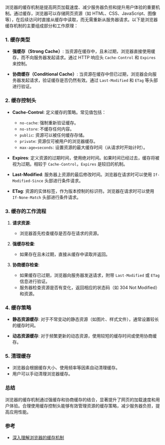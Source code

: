 
浏览器的缓存机制是提高网页加载速度、减少服务器负担和提升用户体验的重要机制。通过缓存，浏览器可以存储网页资源（如 HTML、CSS、JavaScript、图像等），在后续访问时直接从缓存中读取，而无需重新从服务器请求。以下是浏览器缓存机制的主要组成部分和工作原理：

### 1. **缓存类型**

- **强缓存（Strong Cache）**: 当资源在缓存中，且未过期，浏览器直接使用缓存，而不向服务器发起请求。通过 HTTP 响应头 `Cache-Control` 和 `Expires` 来控制。
  
- **协商缓存（Conditional Cache）**: 当资源在缓存中但已过期，浏览器会向服务器发起请求，验证缓存是否仍然有效。通过 `Last-Modified` 和 `ETag` 等头部进行验证。

### 2. **缓存控制头**

- **Cache-Control**: 定义缓存的策略。常见值包括：
  - `no-cache`: 强制重新验证缓存。
  - `no-store`: 不缓存任何内容。
  - `public`: 资源可以被任何缓存存储。
  - `private`: 资源仅可被用户的浏览器缓存。
  - `max-age=seconds`: 设置资源的最大缓存时间（从请求时开始计时）。

- **Expires**: 定义资源的过期时间，使用绝对时间。如果时间已经过去，缓存将被视为过期。相较于 `Cache-Control`，`Expires` 是较旧的机制。

- **Last-Modified**: 服务器上资源的最后修改时间。浏览器在请求时可以使用 `If-Modified-Since` 头部进行条件请求。

- **ETag**: 资源的实体标签，作为版本控制的标识符。浏览器在请求时可以使用 `If-None-Match` 头部进行条件请求。

### 3. **缓存的工作流程**

1. **请求资源**:
   - 浏览器首先检查缓存是否存在请求的资源。
   
2. **强缓存检查**:
   - 如果存在且未过期，直接从缓存中读取并返回。
   
3. **协商缓存检查**:
   - 如果缓存已过期，浏览器向服务器发送请求，附带 `Last-Modified` 或 `ETag` 信息进行验证。
   - 服务器检查资源是否有变化，返回相应的状态码（如 304 Not Modified）和资源。

### 4. **缓存策略**

- **静态资源缓存**: 对于不常变动的静态资源（如图片、样式文件），通常设置较长的缓存时间。
  
- **动态资源缓存**: 对于频繁更新的动态资源，使用较短的缓存时间或使用协商缓存。

### 5. **清理缓存**

- 浏览器会根据缓存大小、使用频率等因素自动清理缓存。
- 用户可以手动清理浏览器缓存。

### 总结

浏览器的缓存机制通过强缓存和协商缓存的结合，显著提升了网页的加载速度和用户体验。合理使用缓存控制头能够有效管理资源的缓存策略，减少服务器负担，提高应用性能。

### 参考

* [深入理解浏览器的缓存机制](https://www.jianshu.com/p/54cc04190252)